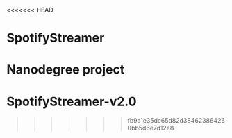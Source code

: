 <<<<<<< HEAD
# SpotifyStreamer
Nanodegree project
=======
# SpotifyStreamer-v2.0
>>>>>>> fb9a1e35dc65d82d384623864260bb5d6e7d12e8
